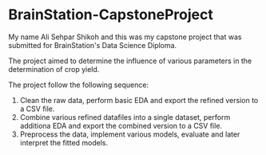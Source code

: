 # BrainStation-CapstoneProject

My name Ali Sehpar Shikoh and this was my capstone project that was submitted for BrainStation's Data Science Diploma.

The project aimed to determine the influence of various parameters in the determination of crop yield.

The project follow the following sequence:

1) Clean the raw data, perform basic EDA and export the refined version to a CSV file.
2) Combine various refined datafiles into a single dataset, perform additiona EDA and export the combined version to a CSV file.
3) Preprocess the data, implement various models, evaluate and later interpret the fitted models.